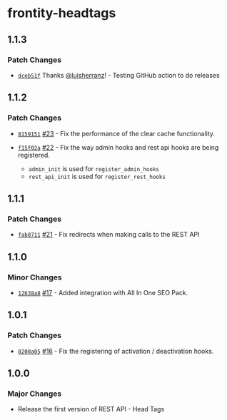 # frontity-headtags

## 1.1.3

### Patch Changes

- [`dceb51f`](https://github.com/frontity/wp-plugins/commit/dceb51f2bea3f2a6c839905aea075f2aa166543f) Thanks [@luisherranz](https://github.com/luisherranz)! - Testing GitHub action to do releases

## 1.1.2

### Patch Changes

- [`8159151`](https://github.com/frontity/wp-plugins/commit/81591510a74fc053999e78ea9fd690d50f760bde) [#23](https://github.com/frontity/wp-plugins/pull/23) - Fix the performance of the clear cache functionality.

* [`f15f02a`](https://github.com/frontity/wp-plugins/commit/f15f02a2f0163547ab120b918455df1ff73eb2d7) [#22](https://github.com/frontity/wp-plugins/pull/22) - Fix the way admin hooks and rest api hooks are being registered.

  - `admin_init` is used for `register_admin_hooks`
  - `rest_api_init` is used for `register_rest_hooks`

## 1.1.1

### Patch Changes

- [`fab8711`](https://github.com/frontity/wp-plugins/commit/fab87113b088c8d37426bce58ad997a135a33c56) [#21](https://github.com/frontity/wp-plugins/pull/21) - Fix redirects when making calls to the REST API

## 1.1.0

### Minor Changes

- [`12638a8`](https://github.com/frontity/wp-plugins/commit/12638a86dab060a3ec5a948b83dd5ea912ae413f) [#17](https://github.com/frontity/wp-plugins/pull/17) - Added integration with All In One SEO Pack.

## 1.0.1

### Patch Changes

- [`0200a05`](https://github.com/frontity/wp-plugins/commit/0200a05ddb59d577d69eef54e7632e38a91b2eba) [#16](https://github.com/frontity/wp-plugins/pull/16) - Fix the registering of activation / deactivation hooks.

## 1.0.0

### Major Changes

- Release the first version of REST API - Head Tags
